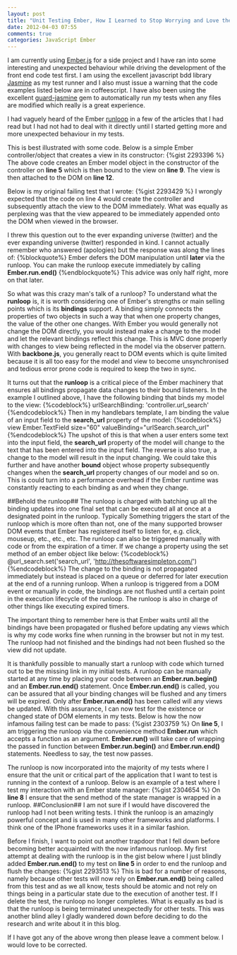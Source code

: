 ```yaml
---
layout: post
title: "Unit Testing Ember, How I Learned to Stop Worrying and Love the Runloop"
date: 2012-04-03 07:55
comments: true
categories: JavaScript Ember
---
```

I am currently using <a href="http://emberjs.com/">Ember.js</a> for a side project and I have ran into some interesting and unexpected behaviour while driving the development of the front end code test first.  I am using the excellent javascript bdd library <a href="http://pivotal.github.com/jasmine/" target="_blank">Jasmine</a> as my test runner and I also must issue a warning that the code examples listed below are in coffeescript.  I have also been using the excellent <a href="https://github.com/netzpirat/guard-jasmine">guard-jasmine</a> gem to automatically run my tests when any files are modified which really is a great experience.  

I had vaguely heard of the Ember <a href="http://blog.sproutcore.com/the-run-loop-part-1/">runloop</a> in a few of the articles that I had read but I had not had to deal with it directly until I started getting more and more unexpected behaviour in my tests.

This is best illustrated with some code.  Below is a simple Ember controller/object that creates a view in its constructor:
{%gist 2293396 %}
The above code creates an Ember model object in the constructor of the controller on **line 5** which is then bound to the view on **line 9**.  The view is then attached to the DOM on **line 12**. 

Below is my original failing test that I wrote:
{%gist 2293429 %}
I wrongly expected that the code on line 4 would create the controller and subsequently attach the view to the DOM immediately.  What was equally as perplexing was that the view appeared to be immediately appended onto the DOM when viewed in the browser.

I threw this question out to the ever expanding universe (twitter) and the ever expanding universe (twitter) responded in kind.  I cannot actually remember who answered (apologies) but the response was along the lines of:
{%blockquote%}
Ember defers the DOM manipulation until <strong>later</strong> via the runloop.  You can make the runloop execute immediately by calling <strong>Ember.run.end()</strong>
{%endblockquote%}
This advice was only half right, more on that later.

So what was this crazy man's talk of a runloop?  To understand what the **runloop** is, it is worth considering one of Ember's strengths or main selling points which is its **bindings** support.  A binding simply connects the properties of two objects in such a way that when one property changes, the value of the other one changes.  With Ember you would generally not change the DOM directly, you would instead make a change to the model and let the relevant bindings reflect this change.  This is MVC done properly with changes to view being reflected in the model via the observer pattern.  With **backbone.js**, you generally react to DOM events which is quite limited because it is all too easy for the model and view to become unsynchronised and tedious error prone code is required to keep the two in sync. 

It turns out that the **runloop** is a critical piece of the Ember machinery that ensures all bindings propagate data changes to their bound listeners.  In the example I outlined above, I have the following binding that binds my model to the view:
{%codeblock%}
urlSearchBinding: 'controller.url_search'
{%endcodeblock%}
Then in my handlebars template, I am binding the value of an input field to the **search_url** property of the model:
{%codeblock%}
view Ember.TextField size="60" valueBinding="urlSearch.search_url"
{%endcodeblock%}
The upshot of this is that when a user enters some text into the input field, the **search_url** property of the model will change to the text that has been entered into the input field.  The reverse is also true, a change to the model will result in the input changing.  We could take this further and have another **bound** object whose property subsequently changes when the **search_url** property changes of our model and so on.  This is could turn into a performance overhead if the Ember runtime was constantly reacting to each binding as and when they change.  

##Behold the runloop##
The runloop is charged with batching up all the binding updates into one final set that can be executed all at once at a designated point in the runloop.  Typically Something triggers the start of the runloop which is more often than not, one of the many supported browser DOM events that Ember has registered itself to listen for, e.g. click, mouseup, etc., etc., etc.  The runloop can also be triggered manually with code or from the expiration of a timer.  If we change a property using the set method of an ember object like below:
{%codeblock%}
@url_search.set('search_url', 'http://thesoftwaresimpleton.com/')
{%endcodeblock%}
The change to the binding is not propagated immediately but instead is placed on a queue or deferred for later execution at the end of a running runloop.  When a runloop is triggered from a DOM event or manually in code, the bindings are not flushed until a certain point in the execution lifecycle of the runloop.  The runloop is also in charge of other things like executing expired timers.  

The important thing to remember here is that Ember waits until all the bindings have been propagated or flushed before updating any views which is why my code works fine when running in the browser but not in my test.  The runloop had not finished and the bindings had not been flushed so the view did not update.

It is thankfully possible to manually start a runloop with code which turned out to be the missing link in my initial tests.  A runloop can be manually started at any time by placing your code between an **Ember.run.begin()** and an **Ember.run.end()** statement.  Once **Ember.run.end()** is called, you can be assured that all your binding changes will be flushed and any timers will be expired.  Only after **Ember.run.end()** has been called will any views be updated.  With this assurance, I can now test for the existence or changed state of DOM elements in my tests.  Below is how the now infamous failing test can be made to pass: 
{%gist 2303759 %}
On **line 5**, I am triggering the runloop via the convenience method **Ember.run** which accepts a function as an argument.  **Ember.run()** will take care of wrapping the passed in function between **Ember.run.begin()** and **Ember.run.end()** statements.  Needless to say, the test now passes.

The runloop is now incorporated into the majority of my tests where I ensure that the unit or critical part of the application that I want to test is running in the context of a runloop.  Below is an example of a test where I test my interaction with an Ember state manager:
{%gist 2304654 %}
On **line 8** I ensure that the send method of the state manager is wrapped in a runloop.
##Conclusion##
I am not sure if I would have discovered the runloop had I not been writing tests.  I think the runloop is an amazingly powerful concept and is used in many other frameworks and platforms.  I think one of the IPhone frameworks uses it in a similar fashion.  

Before I finish, I want to point out another trapdoor that I fell down before becoming better acquainted with the now infamous runloop.
My first attempt at dealing with the runloop is in the gist below where I just blindly added **Ember.run.end()** to my test on **line 5** in order to end the runloop and flush the changes:
{%gist 2293513 %}
This is bad for a number of reasons, namely because other tests will now rely on **Ember.run.end()** being called from this test and as we all know, tests should be atomic and not rely on things being in a particular state due to the execution of another test.  If I delete the test, the runloop no longer completes.  What is equally as bad is that the runloop is being terminated unexpectedly for other tests.  This was another blind alley I gladly wandered down before deciding to do the research and write about it in this blog.

If I  have got any of the above wrong then please leave a comment below.  I would love to be corrected.